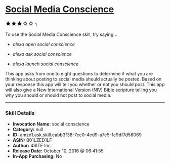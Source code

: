 # [Social Media Conscience](http://alexa.amazon.com/#skills/amzn1.ask.skill.eabb3f38-7cc0-4ed9-a7e5-1c9df7d58069)
![3 stars](../../images/ic_star_black_18dp_1x.png)![3 stars](../../images/ic_star_black_18dp_1x.png)![3 stars](../../images/ic_star_black_18dp_1x.png)![3 stars](../../images/ic_star_border_black_18dp_1x.png)![3 stars](../../images/ic_star_border_black_18dp_1x.png) 1

To use the Social Media Conscience skill, try saying...

* *alexa open social conscience*

* *alexa ask social conscience*

* *alexa launch social conscience*

This app asks from one to eight questions to determine if what you are thinking about posting to social media should actually be posted. Based on your response this app will tell you whether or not you should post.  This app will also give a New International Version (NIV) Bible scripture telling you why you should or should not post to social media.

***

### Skill Details

* **Invocation Name:** social conscience
* **Category:** null
* **ID:** amzn1.ask.skill.eabb3f38-7cc0-4ed9-a7e5-1c9df7d58069
* **ASIN:** B01LZED1LF
* **Author:** 4SITE Inc
* **Release Date:** October 10, 2016 @ 06:41:55
* **In-App Purchasing:** No
